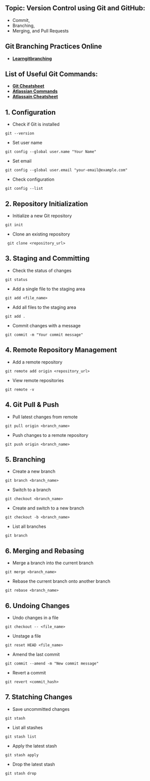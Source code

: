 ## Topic: Version Control using Git and GitHub:

- Commit,
- Branching,
- Merging, and Pull Requests

## Git Branching Practices Online

- **[Learngitbranching](https://learngitbranching.js.org/)**

## List of Useful Git Commands:

- **[Git Cheatsheet](https://education.github.com/git-cheat-sheet-education.pdf)**
- **[Atlassian Commands](https://www.atlassian.com/git/glossary#commands)**
- **[Atlassain Cheatsheet](https://www.atlassian.com/git/tutorials/atlassian-git-cheatsheet)**

## 1. Configuration

- Check if Git is installed

```shell
git --version
```

- Set user name

```shell
git config --global user.name "Your Name"
```

- Set email

```shell
git config --global user.email "your-email@example.com"
```

- Check configuration

```shell
git config --list
```

## 2. Repository Initialization

- Initialize a new Git repository

```shell
git init
```

- Clone an existing repository

```shell
 git clone <repository_url>
```

## 3. Staging and Committing

- Check the status of changes

```shell
git status
```

- Add a single file to the staging area

```shell
git add <file_name>
```

- Add all files to the staging area

```shell
git add .
```

- Commit changes with a message

```shell
git commit -m "Your commit message"
```

## 4. Remote Repository Management

- Add a remote repository

```shell
git remote add origin <repository_url>
```

- View remote repositories

```shell
git remote -v
```

## 4. Git Pull & Push

- Pull latest changes from remote

```shell
git pull origin <branch_name>
```

- Push changes to a remote repository

```shell
git push origin <branch_name>
```

## 5. Branching

- Create a new branch

```shell
git branch <branch_name>
```

- Switch to a branch

```shell
git checkout <branch_name>
```

- Create and switch to a new branch

```shell
git checkout -b <branch_name>
```

- List all branches

```shell
git branch
```

## 6. Merging and Rebasing

- Merge a branch into the current branch

```shell
git merge <branch_name>
```

- Rebase the current branch onto another branch

```shell
git rebase <branch_name>
```

## 6. Undoing Changes

- Undo changes in a file

```shell
git checkout -- <file_name>
```

- Unstage a file

```shell
git reset HEAD <file_name>
```

- Amend the last commit

```shell
git commit --amend -m "New commit message"
```

- Revert a commit

```shell
git revert <commit_hash>

```

## 7. Statching Changes

- Save uncommitted changes

```shell
git stash
```

- List all stashes

```shell
git stash list
```

- Apply the latest stash

```shell
git stash apply
```

- Drop the latest stash

```shell
git stash drop
```
